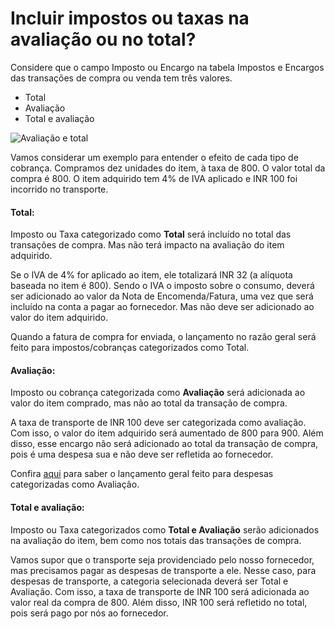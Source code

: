 # Incluir impostos ou taxas na avaliação ou no total?



Considere que o campo Imposto ou Encargo na tabela Impostos e Encargos das transações de compra ou venda tem três valores.


* Total
* Avaliação
* Total e avaliação


![Avaliação e total](/files/avaliação-and-total.png)


Vamos considerar um exemplo para entender o efeito de cada tipo de cobrança. Compramos dez unidades do item, à taxa de 800. O valor total da compra é 800. O item adquirido tem 4% de IVA aplicado e INR 100 foi incorrido no transporte.


#### Total:


Imposto ou Taxa categorizado como **Total** será incluído no total das transações de compra. Mas não terá impacto na avaliação do item adquirido.


Se o IVA de 4% for aplicado ao item, ele totalizará INR 32 (a alíquota baseada no item é 800). Sendo o IVA o imposto sobre o consumo, deverá ser adicionado ao valor da Nota de Encomenda/Fatura, uma vez que será incluído na conta a pagar ao fornecedor. Mas não deve ser adicionado ao valor do item adquirido.


Quando a fatura de compra for enviada, o lançamento no razão geral será feito para impostos/cobranças categorizados como Total.


#### Avaliação:


Imposto ou cobrança categorizada como **Avaliação** será adicionada ao valor do item comprado, mas não ao total da transação de compra.


A taxa de transporte de INR 100 deve ser categorizada como avaliação. Com isso, o valor do item adquirido será aumentado de 800 para 900. Além disso, esse encargo não será adicionado ao total da transação de compra, pois é uma despesa sua e não deve ser refletida ao fornecedor.


Confira [aqui](/docs/pt/stock/perpetual-inventory) para saber o lançamento geral feito para despesas categorizadas como Avaliação.


#### Total e avaliação:


Imposto ou Taxa categorizados como **Total e Avaliação** serão adicionados na avaliação do item, bem como nos totais das transações de compra.


Vamos supor que o transporte seja providenciado pelo nosso fornecedor, mas precisamos pagar as despesas de transporte a ele. Nesse caso, para despesas de transporte, a categoria selecionada deverá ser Total e Avaliação. Com isso, a taxa de transporte de INR 100 será adicionada ao valor real da compra de 800. Além disso, INR 100 será refletido no total, pois será pago por nós ao fornecedor.




